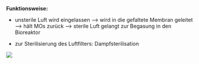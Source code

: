 **Funktionsweise:**
- unsterile Luft wird eingelassen 
--> wird in die gefaltete Membran geleitet --> hält MOs zurück --> sterile Luft gelangt zur Begasung in den Bioreaktor 

- zur Sterilisierung des Luftfilters: Dampfsterilisation

![](Pasted%20image%2020250812111137.png)

